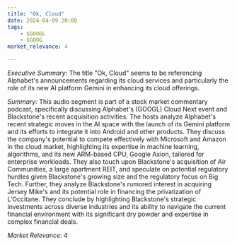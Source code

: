 ```yaml
---
title: "Ok, Cloud"
date: 2024-04-09 20:00
tags:
    - $GOOGL
    - $GOOG
market_relevance: 4

---
```

*Executive Summary*: The title "Ok, Cloud" seems to be referencing Alphabet's announcements regarding its cloud services and particularly the role of its new AI platform Gemini in enhancing its cloud offerings.


*Summary:*
This audio segment is part of a stock market commentary podcast, specifically discussing Alphabet's (GOOGL) Cloud Next event and Blackstone's recent acquisition activities. The hosts analyze Alphabet's recent strategic moves in the AI space with the launch of its Gemini platform and its efforts to integrate it into Android and other products. They discuss the company's potential to compete effectively with Microsoft and Amazon in the cloud market, highlighting its expertise in machine learning, algorithms, and its new ARM-based CPU, Google Axion, tailored for enterprise workloads. They also touch upon Blackstone's acquisition of Air Communities, a large apartment REIT, and speculate on potential regulatory hurdles given Blackstone's growing size and the regulatory focus on Big Tech. Further, they analyze Blackstone's rumored interest in acquiring Jersey Mike's and its potential role in financing the privatization of L'Occitane. They conclude by highlighting Blackstone's strategic investments across diverse industries and its ability to navigate the current financial environment with its significant dry powder and expertise in complex financial deals.



*Market Relevance*: 4
  